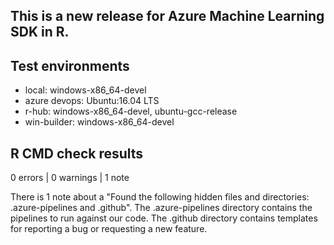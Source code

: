 ## This is a new release for Azure Machine Learning SDK in R.

## Test environments
* local: windows-x86_64-devel
* azure devops: Ubuntu:16.04 LTS
* r-hub: windows-x86_64-devel, ubuntu-gcc-release
* win-builder: windows-x86_64-devel

## R CMD check results
0 errors | 0 warnings | 1 note

There is 1 note about a "Found the following hidden files and directories: .azure-pipelines and .github". The .azure-pipelines directory contains the pipelines to run against our code. The .github directory contains templates for reporting a bug or requesting a new feature.